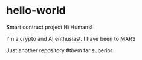 # hello-world
Smart contract project
Hi Humans!

I'm a crypto and AI enthusiast. I have been to MARS

Just another repository
#them far superior
